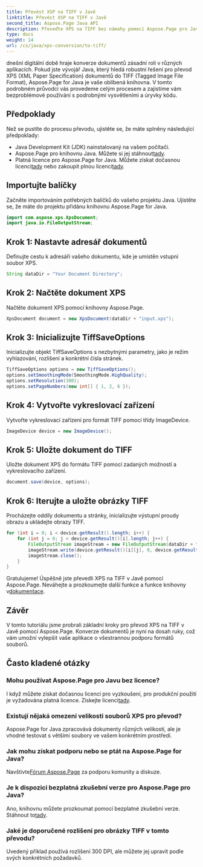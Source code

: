 ```yaml
---
title: Převést XSP na TIFF v Javě
linktitle: Převést XSP na TIFF v Javě
second_title: Aspose.Page Java API
description: Převeďte XPS na TIFF bez námahy pomocí Aspose.Page pro Java. Postupujte podle našeho podrobného průvodce pro bezproblémovou integraci. Stáhnout teď!
type: docs
weight: 14
url: /cs/java/xps-conversion/to-tiff/
---
```

dnešní digitální době hraje konverze dokumentů zásadní roli v různých aplikacích. Pokud jste vývojář Java, který hledá robustní řešení pro převod XPS (XML Paper Specification) dokumentů do TIFF (Tagged Image File Format), Aspose.Page for Java je vaše oblíbená knihovna. V tomto podrobném průvodci vás provedeme celým procesem a zajistíme vám bezproblémové používání s podrobnými vysvětleními a úryvky kódu.
## Předpoklady
Než se pustíte do procesu převodu, ujistěte se, že máte splněny následující předpoklady:
- Java Development Kit (JDK) nainstalovaný na vašem počítači.
-  Aspose.Page pro knihovnu Java. Můžete si jej stáhnout[tady](https://releases.aspose.com/page/java/).
-  Platná licence pro Aspose.Page for Java. Můžete získat dočasnou licenci[tady](https://purchase.aspose.com/temporary-license/) nebo zakoupit plnou licenci[tady](https://purchase.aspose.com/buy).
## Importujte balíčky
Začněte importováním potřebných balíčků do vašeho projektu Java. Ujistěte se, že máte do projektu přidánu knihovnu Aspose.Page for Java.
```java
import com.aspose.xps.XpsDocument;
import java.io.FileOutputStream;
```
## Krok 1: Nastavte adresář dokumentů
Definujte cestu k adresáři vašeho dokumentu, kde je umístěn vstupní soubor XPS.
```java
String dataDir = "Your Document Directory";
```
## Krok 2: Načtěte dokument XPS
Načtěte dokument XPS pomocí knihovny Aspose.Page.
```java
XpsDocument document = new XpsDocument(dataDir + "input.xps");
```
## Krok 3: Inicializujte TiffSaveOptions
Inicializujte objekt TiffSaveOptions s nezbytnými parametry, jako je režim vyhlazování, rozlišení a konkrétní čísla stránek.
```java
TiffSaveOptions options = new TiffSaveOptions();
options.setSmoothingMode(SmoothingMode.HighQuality);
options.setResolution(300);
options.setPageNumbers(new int[] { 1, 2, 6 });
```
## Krok 4: Vytvořte vykreslovací zařízení
Vytvořte vykreslovací zařízení pro formát TIFF pomocí třídy ImageDevice.
```java
ImageDevice device = new ImageDevice();
```
## Krok 5: Uložte dokument do TIFF
Uložte dokument XPS do formátu TIFF pomocí zadaných možností a vykreslovacího zařízení.
```java
document.save(device, options);
```
## Krok 6: Iterujte a uložte obrázky TIFF
Procházejte oddíly dokumentu a stránky, inicializujte výstupní proudy obrazu a ukládejte obrazy TIFF.
```java
for (int i = 0; i < device.getResult().length; i++) {
    for (int j = 0; j < device.getResult()[i].length; j++) {
        FileOutputStream imageStream = new FileOutputStream(dataDir + "XPStoTIFF" + "_" + (i + 1) + "_" + (j + 1) + ".tif");
        imageStream.write(device.getResult()[i][j], 0, device.getResult()[i][j].length);
        imageStream.close();
    }
}
```
 Gratulujeme! Úspěšně jste převedli XPS na TIFF v Javě pomocí Aspose.Page. Neváhejte a prozkoumejte další funkce a funkce knihovny v[dokumentace](https://reference.aspose.com/page/java/).
## Závěr
V tomto tutoriálu jsme probrali základní kroky pro převod XPS na TIFF v Javě pomocí Aspose.Page. Konverze dokumentů je nyní na dosah ruky, což vám umožní vylepšit vaše aplikace o všestrannou podporu formátů souborů.
## Často kladené otázky
### Mohu používat Aspose.Page pro Javu bez licence?
 I když můžete získat dočasnou licenci pro vyzkoušení, pro produkční použití je vyžadována platná licence. Získejte licenci[tady](https://purchase.aspose.com/buy).
### Existují nějaká omezení velikosti souborů XPS pro převod?
Aspose.Page for Java zpracovává dokumenty různých velikostí, ale je vhodné testovat s většími soubory ve vašem konkrétním prostředí.
### Jak mohu získat podporu nebo se ptát na Aspose.Page for Java?
 Navštivte[Fórum Aspose.Page](https://forum.aspose.com/c/page/39) za podporu komunity a diskuze.
### Je k dispozici bezplatná zkušební verze pro Aspose.Page pro Java?
 Ano, knihovnu můžete prozkoumat pomocí bezplatné zkušební verze. Stáhnout to[tady](https://releases.aspose.com/).
### Jaké je doporučené rozlišení pro obrázky TIFF v tomto převodu?
Uvedený příklad používá rozlišení 300 DPI, ale můžete jej upravit podle svých konkrétních požadavků.